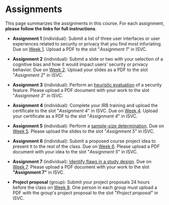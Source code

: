# Assignments

This page summarizes the assignments in this course. For each assignment, **please follow the links for full instructions**.

* **Assignment 1** (individual): Submit a list of three user interfaces or user experiences related to security or privacy that you find most infuriating.  Due on [Week 1](/schedule/unit-01.md). Upload a PDF to the slot "*Assignment 1*" in ISVC.

* **Assignment 2** (individual): Submit a slide or two with your selection of a cognitive bias and how it would impact users' security or privacy behavior. Due on [Week 2](/schedule/unit-02.md). Upload your slides as a PDF to the slot "*Assignment 2*" in ISVC.

* **Assignment 3** (individual): Perform an [heuristic evaluation](/assignments/heuristic-evaluation.md) of a security feature. Please upload a PDF document with your work to the slot "*Assignment 3*" in ISVC.

* **Assignment 4** (individual): Complete your IRB training and upload the certificate to the slot "*Assignment 4*" in ISVC. Due on [Week 4](/schedule/unit-04.md). Upload your certificate as a PDF to the slot "*Assignment 4*" in ISVC.

* **Assignment 5** (individual): Perform a [sample-size determination](/assignments/sample-size.md). Due on [Week 5](/schedule/unit-05.md). Please upload the slides to the slot "*Assignment 5*" in ISVC.

* **Assignment 6** (individual): Submit a proposed course project idea to present it to the rest of the class. Due on [Week 6](/schedule/unit-06.md). Please upload a PDF document with your idea to the slot "*Assignment 5*" in ISVC.

* **Assignment 7** (individual): [Identify flaws in a study design](/assignments/study-design-flaws.md). Due on [Week 7](/schedule/unit-07.md). Please upload a PDF document with your work to the slot **"Assignment 7"** in ISVC.

* **Project proposal** (group): Submit your project proposals 24 hours before the class on [Week 8](../schedule/unit-08.md). One person in each group must upload a PDF with the group's project proposal to the slot "*Project proposal*" in ISVC.
